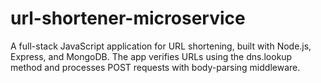# url-shortener-microservice
A full-stack JavaScript application for URL shortening, built with Node.js, Express, and MongoDB. The app verifies URLs using the dns.lookup method and processes POST requests with body-parsing middleware.
